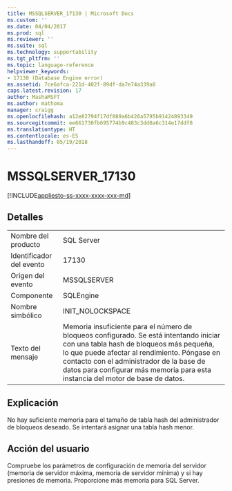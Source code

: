 ```yaml
---
title: MSSQLSERVER_17130 | Microsoft Docs
ms.custom: ''
ms.date: 04/04/2017
ms.prod: sql
ms.reviewer: ''
ms.suite: sql
ms.technology: supportability
ms.tgt_pltfrm: ''
ms.topic: language-reference
helpviewer_keywords:
- 17130 (Database Engine error)
ms.assetid: 7ce6afca-221d-402f-89df-da7e74a339a8
caps.latest.revision: 17
author: MashaMSFT
ms.author: mathoma
manager: craigg
ms.openlocfilehash: a12e82794f17df089a6b426a5795b91424093349
ms.sourcegitcommit: ee661730fb695774b9c483c3dd0a6c314e17ddf8
ms.translationtype: HT
ms.contentlocale: es-ES
ms.lasthandoff: 05/19/2018
---
```

# <a name="mssqlserver17130"></a>MSSQLSERVER_17130
[!INCLUDE[appliesto-ss-xxxx-xxxx-xxx-md](../../includes/appliesto-ss-xxxx-xxxx-xxx-md.md)]
  
## <a name="details"></a>Detalles  
  
|||  
|-|-|  
|Nombre del producto|SQL Server|  
|Identificador del evento|17130|  
|Origen del evento|MSSQLSERVER|  
|Componente|SQLEngine|  
|Nombre simbólico|INIT_NOLOCKSPACE|  
|Texto del mensaje|Memoria insuficiente para el número de bloqueos configurado. Se está intentando iniciar con una tabla hash de bloqueos más pequeña, lo que puede afectar al rendimiento. Póngase en contacto con el administrador de la base de datos para configurar más memoria para esta instancia del motor de base de datos.|  
  
## <a name="explanation"></a>Explicación  
No hay suficiente memoria para el tamaño de tabla hash del administrador de bloqueos deseado.  Se intentará asignar una tabla hash menor.  
  
## <a name="user-action"></a>Acción del usuario  
Compruebe los parámetros de configuración de memoria del servidor (memoria de servidor máxima, memoria de servidor mínima) y si hay presiones de memoria. Proporcione más memoria para SQL Server.  
  
